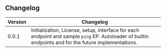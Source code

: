 ## Changelog

| Version | Changelog                                                                                                                                             |
|---------|-------------------------------------------------------------------------------------------------------------------------------------------------------|
| 0.0.1   | Initialization, License, setup, interface for each endpoint and sample `ping` EP. Autoloader of builtin endpoints and for the future implementations. |
